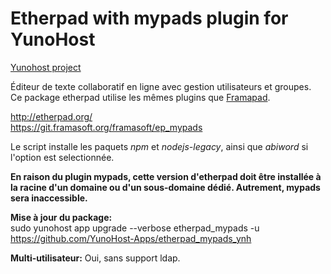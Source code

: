 Etherpad with mypads plugin for YunoHost
==================

[Yunohost project](https://yunohost.org/#/)

Éditeur de texte collaboratif en ligne avec gestion utilisateurs et groupes.  
Ce package etherpad utilise les mêmes plugins que [Framapad](https://framapad.org/).

http://etherpad.org/  
https://git.framasoft.org/framasoft/ep_mypads

Le script installe les paquets *npm* et *nodejs-legacy*, ainsi que *abiword* si l'option est selectionnée.

**En raison du plugin mypads, cette version d'etherpad doit être installée à la racine d'un domaine ou d'un sous-domaine dédié. Autrement, mypads sera inaccessible.**

**Mise à jour du package:**  
sudo yunohost app upgrade --verbose etherpad_mypads -u https://github.com/YunoHost-Apps/etherpad_mypads_ynh

**Multi-utilisateur:** Oui, sans support ldap.
